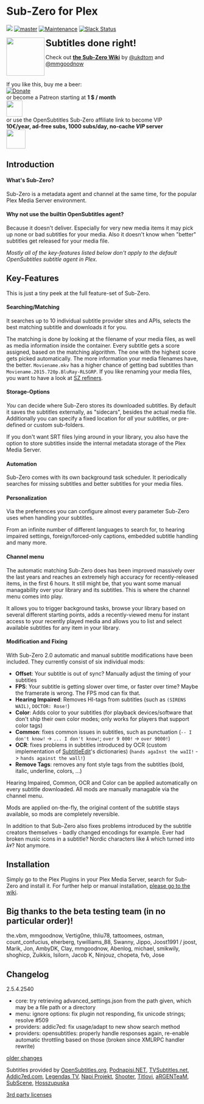 # Sub-Zero for Plex
[![](https://img.shields.io/github/release/pannal/Sub-Zero.bundle.svg?style=flat&label=stable)](https://github.com/pannal/Sub-Zero.bundle/releases/latest)<!--[![](https://img.shields.io/github/release/pannal/Sub-Zero.bundle/all.svg?maxAge=2592000&label=testing+2.0+RC9)](https://github.com/pannal/Sub-Zero.bundle/releases)--> [![master](https://img.shields.io/badge/master-stable-green.svg?maxAge=2592000)]()
[![Maintenance](https://img.shields.io/maintenance/yes/2018.svg)]()
[![Slack Status](https://szslack.fragstore.net/badge.svg)](https://szslack.fragstore.net)

<img src="https://raw.githubusercontent.com/pannal/Sub-Zero.bundle/master/Contents/Resources/subzero.gif" align="left" height="100"> <font size="5"><b>Subtitles done right!</b></font><br />

Check out **[the Sub-Zero Wiki](https://github.com/pannal/Sub-Zero.bundle/wiki)** by [@ukdtom](https://github.com/ukdtom) and [@mmgoodnow](https://github.com/mmgoodnow) <br />
<br style="clear:left;"/>

If you like this, buy me a beer: <br>[![Donate](https://www.paypalobjects.com/en_US/i/btn/btn_donate_LG.gif)](https://www.paypal.com/cgi-bin/webscr?cmd=_s-xclick&hosted_button_id=G9VKR2B8PMNKG) <br>or become a Patreon starting at **1 $ / month** <br><a href="https://www.patreon.com/subzero_plex" target="_blank"><img src="http://www.wenspencer.com/wp-content/uploads/2017/02/patreon-button.png" height="42" /></a> <br>or use the OpenSubtitles Sub-Zero affiliate link to become VIP <br>**10€/year, ad-free subs, 1000 subs/day, no-cache *VIP* server**<br><a href="http://v.ht/osvip" target="_blank"><img src="https://static.opensubtitles.org/gfx/logo.gif" height="50" /></a> 

## Introduction
#### What's Sub-Zero?
Sub-Zero is a metadata agent and channel at the same time, for the popular Plex Media Server environment.

#### Why not use the builtin OpenSubtitles agent?
Because it doesn't deliver. Especially for very new media items it may pick up none or bad subtitles for your media. Also it doesn't know when "better" subtitles get released for your media file.

*Mostly all of the key-features listed below don't apply to the default OpenSubtitles subtitle agent in Plex.*

## Key-Features
This is just a tiny peek at the full feature-set of Sub-Zero.

#### Searching/Matching
It searches up to 10 individual subtitle provider sites and APIs, selects the best matching subtitle and downloads it for you.

The matching is done by looking at the filename of your media files, as well as media information inside the container.
Every subtitle gets a score assigned, based on the matching algorithm. The one with the highest score gets picked automatically. The more information your media filenames have, the better. `Moviename.mkv` has a higher chance of getting bad subtitles than `Moviename.2015.720p.BluRay-RLSGRP`. If you like renaming your media files, you want to have a look at [SZ refiners](https://github.com/pannal/Sub-Zero.bundle/wiki/Refiners).

#### Storage-Options
*You* can decide where Sub-Zero stores its downloaded subtitles. By default it saves the subtitles externally, as "sidecars", besides the actual media file.
Additionally you can specify a fixed location for *all* your subtitles, or pre-defined or custom sub-folders.

If you don't want SRT files lying around in your library, you also have the option to store subtitles inside the internal metadata storage of the Plex Media Server.

#### Automation
Sub-Zero comes with its own background task scheduler. It periodically searches for missing subtitles and better subtitles for your media files.

#### Personalization
Via the preferences you can configure almost every parameter Sub-Zero uses when handling your subtitles.

From an infinite number of different languages to search for, to hearing impaired settings, foreign/forced-only captions, embedded subtitle handling and many more.

#### Channel menu
The automatic matching Sub-Zero does has been improved massively over the last years and reaches an extremely high accuracy for recently-released items, in the first 6 hours. It still might be, that you want some manual managability over your library and its subtitles. This is where the channel menu comes into play.

It allows you to trigger background tasks, browse your library based on several different starting points, adds a recently-viewed menu for instant access to your recently played media and allows you to list and select available subtitles for any item in your library.

#### Modification and Fixing
With Sub-Zero 2.0 automatic and manual subtitle modifications have been included.
They currently consist of six individual mods:
- **Offset**: Your subtitle is out of sync? Manually adjust the timing of your subtitles
- **FPS**: Your subtitle is getting slower over time, or faster over time? Maybe the framerate is wrong. The FPS mod can fix that.
- **Hearing Impaired**: Removes HI-tags from subtitles (such as `(SIRENS WAIL)`, `DOCTOR: Rose!`)
- **Color**: Adds color to your subtitles (for playback devices/software that don't ship their own color modes; only works for players that support color tags)
- **Common**: fixes common issues in subtitles, such as punctuation (`-- I don't know!` -> `... I don't know!`; `over 9 000!` -> `over 9000!`)
- **OCR**: fixes problems in subtitles introduced by OCR (custom implementation of [SubtitleEdit](https://github.com/SubtitleEdit/subtitleedit)'s dictionaries) (`hands agaInst the waII!` -> `hands against the wall!`)
- **Remove Tags**: removes any font style tags from the subtitles (bold, italic, underline, colors, ...)

Hearing Impaired, Common, OCR and Color can be applied automatically on every subtitle downloaded. All mods are manually managable via the channel menu.

Mods are applied on-the-fly, the original content of the subtitle stays available, so mods are completely reversible.

In addition to that Sub-Zero also fixes problems introduced by the subtitle creators themselves - badly changed encodings for example.
Ever had broken music icons in a subtitle? Nordic characters like `Å` which turned into `Ã¥`? Not anymore.

## Installation
Simply go to the Plex Plugins in your Plex Media Server, search for Sub-Zero and install it.
For further help or manual installation, [please go to the wiki](https://github.com/pannal/Sub-Zero.bundle/wiki).

## Big thanks to the beta testing team (in no particular order)!
the.vbm, mmgoodnow, Vertig0ne, thliu78, tattoomees, ostman, count_confucius, 
eherberg, tywilliams_88, Swanny, Jippo, Joost1991 / joost, Marik, Jon, AmbyDK, 
Clay, mmgoodnow, Abenlog, michael, smikwily, shoghicp, Zuikkis, Isilorn, 
Jacob K, Ninjouz, chopeta, fvb, Jose

## Changelog

2.5.4.2540

- core: try retrieving advanced_settings.json from the path given, which may be a file path or a directory
- menu: ignore options: fix plugin not responding, fix unicode strings; resolve #509
- providers: addic7ed: fix usage/adapt to new show search method
- providers: opensubtitles: properly handle responses again, re-enable automatic throttling based on those (broken since XMLRPC handler rewrite)




[older changes](CHANGELOG.md)


Subtitles provided by [OpenSubtitles.org](http://www.opensubtitles.org/), [Podnapisi.NET](https://www.podnapisi.net/), [TVSubtitles.net](http://www.tvsubtitles.net/), [Addic7ed.com](http://www.addic7ed.com/), [Legendas TV](http://legendas.tv/), [Napi Projekt](http://www.napiprojekt.pl/), [Shooter](http://shooter.cn/), [Titlovi](http://titlovi.com), [aRGENTeaM](http://argenteam.net), [SubScene](https://subscene.com/), [Hosszupuska](http://hosszupuskasub.com/)

[3rd party licenses](https://github.com/pannal/Sub-Zero.bundle/tree/master/Licenses)
